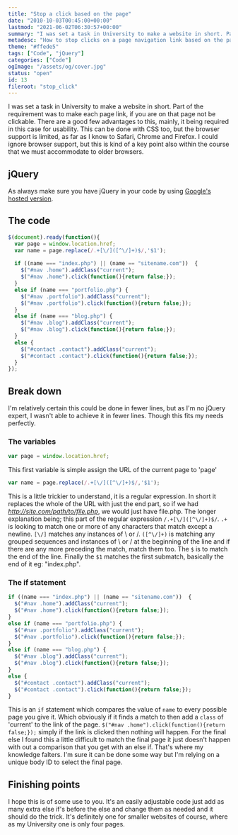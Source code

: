 ```yaml
---
title: "Stop a click based on the page"
date: "2010-10-03T00:45:00+00:00"
lastmod: "2021-06-02T06:30:57+00:00"
summary: "I was set a task in University to make a website in short. Part of the requirement was to make each page link, if you are on that page not be clickable. There are a good few advantages to this, mainly, it being required in this case for usability. This can be done with CSS too, but the browser support is limited, as far as I know to Safari, Chrome and Firefox. I could ignore browser support, but this is kind of a key point also within the course that we must accommodate to older browsers."
metadesc: "How to stop clicks on a page navigation link based on the page you're on using jQuery. It's possible to in CSS, this is an alternative approach."
theme: "#ffede5"
tags: ["Code", "jQuery"]
categories: ["Code"]
ogImage: "/assets/og/cover.jpg"
status: "open"
id: 13
fileroot: "stop_click"
---
```


I was set a task in University to make a website in short. Part of the requirement was to make each page link, if you are on that page not be clickable. There are a good few advantages to this, mainly, it being required in this case for usability. This can be done with CSS too, but the browser support is limited, as far as I know to Safari, Chrome and Firefox. I could ignore browser support, but this is kind of a key point also within the course that we must accommodate to older browsers.

## jQuery
As always make sure you have jQuery in your code by using [Google's hosted version](//developers.google.com/speed/libraries/devguide#jquery "Get jQuery from here").

## The code
```javascript
$(document).ready(function(){
  var page = window.location.href;
  var name = page.replace(/.+[\/]([^\/]+)$/,'$1');
      
  if ((name === "index.php") || (name == "sitename.com"))  {
    $("#nav .home").addClass("current");
    $("#nav .home").click(function(){return false;});
  }
  else if (name === "portfolio.php") {						
    $("#nav .portfolio").addClass("current");
    $("#nav .portfolio").click(function(){return false;});
  }
  else if (name === "blog.php") {						
    $("#nav .blog").addClass("current");
    $("#nav .blog").click(function(){return false;});
  }
  else {					
    $("#contact .contact").addClass("current");
    $("#contact .contact").click(function(){return false;});
  }
});
```

## Break down
I'm relatively certain this could be done in fewer lines, but as I'm no jQuery expert, I wasn't able to achieve it in fewer lines. Though this fits my needs perfectly.

### The variables
```javascript
var page = window.location.href;
```

This first variable is simple assign the URL of the current page to 'page'

```javascript
var name = page.replace(/.+[\/]([^\/]+)$/,'$1');
```

This is a little trickier to understand, it is a regular expression. In short it replaces the whole of the URL with just the end part, so if we had _http://site.com/path/to/file.php_, we would just have file.php. The longer explanation being; this part of the regular expression `/.+[\/]([^\/]+)$/`. `.+` is looking to match one or more of any characters that match except a newline. `[\/]` matches any instances of \\ or /. `([^\/]+)` is matching any grouped sequences and instances of \\ or / at the beginning of the line and if there are any more preceding the match, match them too. The `$` is to match the end of the line. Finally the `$1` matches the first submatch, basically the end of it eg: "index.php".

### The if statement
```javascript
if ((name === "index.php") || (name == "sitename.com"))  {
  $("#nav .home").addClass("current");
  $("#nav .home").click(function(){return false;});
}
else if (name === "portfolio.php") {						
  $("#nav .portfolio").addClass("current");
  $("#nav .portfolio").click(function(){return false;});
}
else if (name === "blog.php") {						
  $("#nav .blog").addClass("current");
  $("#nav .blog").click(function(){return false;});
}
else {					
  $("#contact .contact").addClass("current");
  $("#contact .contact").click(function(){return false;});
}
```

This is an `if` statement which compares the value of `name` to every possible page you give it. Which obviously if it finds a match to then add a `class` of 'current' to the link of the page. `$("#nav .home").click(function(){return false;});` simply if the link is clicked then nothing will happen. For the final else I found this a little difficult to match the final page it just doesn't happen with out a comparison that you get with an else if. That's where my knowledge falters. I'm sure it can be done some way but I'm relying on a unique body ID to select the final page.

## Finishing points

I hope this is of some use to you. It's an easily adjustable code just add as many extra else if's before the else and change them as needed and it should do the trick. It's definitely one for smaller websites of course, where as my University one is only four pages.